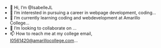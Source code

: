 - 👋 Hi, I’m @IsabelleJL
- 👀 I’m interested in pursuing a career in webpage development, coding...
- 🌱 I’m currently learning coding and webdevelopment  at Amarillo College...
- 💞️ I’m looking to collaborate on ...
- 📫 How to reach me at my college email, I0561420@amarillocollege.com...

<!---
IsabelleJL/IsabelleJL is a ✨ special ✨ repository because its `README.md` (this file) appears on your GitHub profile.
You can click the Preview link to take a look at your changes.
--->
